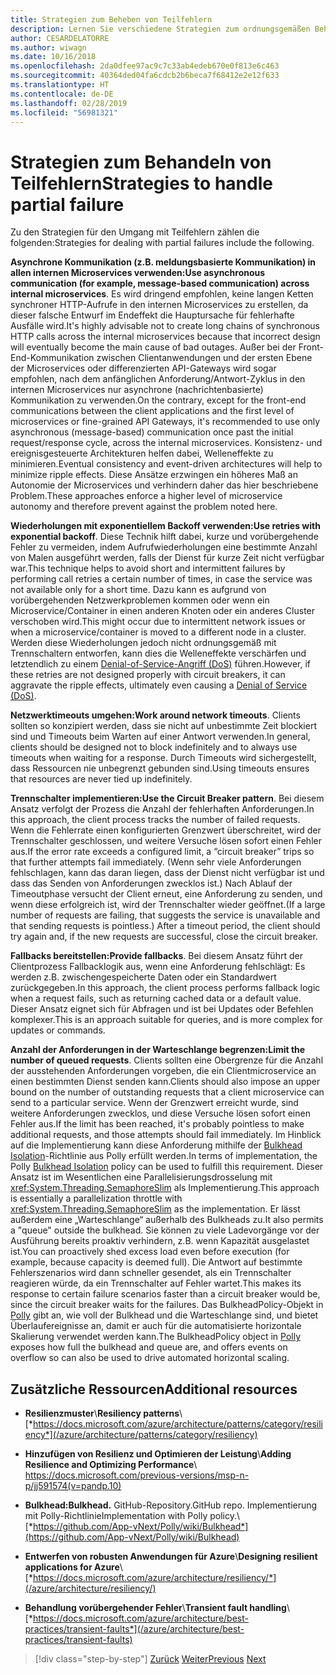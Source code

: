 ```yaml
---
title: Strategien zum Beheben von Teilfehlern
description: Lernen Sie verschiedene Strategien zum ordnungsgemäßen Behandeln von Teilfehlern kennen.
author: CESARDELATORRE
ms.author: wiwagn
ms.date: 10/16/2018
ms.openlocfilehash: 2da0dfee97ac9c7c33ab4edeb670e0f813e6c463
ms.sourcegitcommit: 40364ded04fa6cdcb2b6beca7f68412e2e12f633
ms.translationtype: HT
ms.contentlocale: de-DE
ms.lasthandoff: 02/28/2019
ms.locfileid: "56981321"
---
```

# <a name="strategies-to-handle-partial-failure"></a><span data-ttu-id="7df34-103">Strategien zum Behandeln von Teilfehlern</span><span class="sxs-lookup"><span data-stu-id="7df34-103">Strategies to handle partial failure</span></span>

<span data-ttu-id="7df34-104">Zu den Strategien für den Umgang mit Teilfehlern zählen die folgenden:</span><span class="sxs-lookup"><span data-stu-id="7df34-104">Strategies for dealing with partial failures include the following.</span></span>

<span data-ttu-id="7df34-105">**Asynchrone Kommunikation (z.B. meldungsbasierte Kommunikation) in allen internen Microservices verwenden:**</span><span class="sxs-lookup"><span data-stu-id="7df34-105">**Use asynchronous communication (for example, message-based communication) across internal microservices**.</span></span> <span data-ttu-id="7df34-106">Es wird dringend empfohlen, keine langen Ketten synchroner HTTP-Aufrufe in den internen Microservices zu erstellen, da dieser falsche Entwurf im Endeffekt die Hauptursache für fehlerhafte Ausfälle wird.</span><span class="sxs-lookup"><span data-stu-id="7df34-106">It's highly advisable not to create long chains of synchronous HTTP calls across the internal microservices because that incorrect design will eventually become the main cause of bad outages.</span></span> <span data-ttu-id="7df34-107">Außer bei der Front-End-Kommunikation zwischen Clientanwendungen und der ersten Ebene der Microservices oder differenzierten API-Gateways wird sogar empfohlen, nach dem anfänglichen Anforderung/Antwort-Zyklus in den internen Microservices nur asynchrone (nachrichtenbasierte) Kommunikation zu verwenden.</span><span class="sxs-lookup"><span data-stu-id="7df34-107">On the contrary, except for the front-end communications between the client applications and the first level of microservices or fine-grained API Gateways, it's recommended to use only asynchronous (message-based) communication once past the initial request/response cycle, across the internal microservices.</span></span> <span data-ttu-id="7df34-108">Konsistenz- und ereignisgesteuerte Architekturen helfen dabei, Welleneffekte zu minimieren.</span><span class="sxs-lookup"><span data-stu-id="7df34-108">Eventual consistency and event-driven architectures will help to minimize ripple effects.</span></span> <span data-ttu-id="7df34-109">Diese Ansätze erzwingen ein höheres Maß an Autonomie der Microservices und verhindern daher das hier beschriebene Problem.</span><span class="sxs-lookup"><span data-stu-id="7df34-109">These approaches enforce a higher level of microservice autonomy and therefore prevent against the problem noted here.</span></span>

<span data-ttu-id="7df34-110">**Wiederholungen mit exponentiellem Backoff verwenden:**</span><span class="sxs-lookup"><span data-stu-id="7df34-110">**Use retries with exponential backoff**.</span></span> <span data-ttu-id="7df34-111">Diese Technik hilft dabei, kurze und vorübergehende Fehler zu vermeiden, indem Aufrufwiederholungen eine bestimmte Anzahl von Malen ausgeführt werden, falls der Dienst für kurze Zeit nicht verfügbar war.</span><span class="sxs-lookup"><span data-stu-id="7df34-111">This technique helps to avoid short and intermittent failures by performing call retries a certain number of times, in case the service was not available only for a short time.</span></span> <span data-ttu-id="7df34-112">Dazu kann es aufgrund von vorübergehenden Netzwerkproblemen kommen oder wenn ein Microservice/Container in einen anderen Knoten oder ein anderes Cluster verschoben wird.</span><span class="sxs-lookup"><span data-stu-id="7df34-112">This might occur due to intermittent network issues or when a microservice/container is moved to a different node in a cluster.</span></span> <span data-ttu-id="7df34-113">Werden diese Wiederholungen jedoch nicht ordnungsgemäß mit Trennschaltern entworfen, kann dies die Welleneffekte verschärfen und letztendlich zu einem [Denial-of-Service-Angriff (DoS)](https://en.wikipedia.org/wiki/Denial-of-service_attack) führen.</span><span class="sxs-lookup"><span data-stu-id="7df34-113">However, if these retries are not designed properly with circuit breakers, it can aggravate the ripple effects, ultimately even causing a [Denial of Service (DoS)](https://en.wikipedia.org/wiki/Denial-of-service_attack).</span></span>

<span data-ttu-id="7df34-114">**Netzwerktimeouts umgehen:**</span><span class="sxs-lookup"><span data-stu-id="7df34-114">**Work around network timeouts**.</span></span> <span data-ttu-id="7df34-115">Clients sollten so konzipiert werden, dass sie nicht auf unbestimmte Zeit blockiert sind und Timeouts beim Warten auf einer Antwort verwenden.</span><span class="sxs-lookup"><span data-stu-id="7df34-115">In general, clients should be designed not to block indefinitely and to always use timeouts when waiting for a response.</span></span> <span data-ttu-id="7df34-116">Durch Timeouts wird sichergestellt, dass Ressourcen nie unbegrenzt gebunden sind.</span><span class="sxs-lookup"><span data-stu-id="7df34-116">Using timeouts ensures that resources are never tied up indefinitely.</span></span>

<span data-ttu-id="7df34-117">**Trennschalter implementieren:**</span><span class="sxs-lookup"><span data-stu-id="7df34-117">**Use the Circuit Breaker pattern**.</span></span> <span data-ttu-id="7df34-118">Bei diesem Ansatz verfolgt der Prozess die Anzahl der fehlerhaften Anforderungen.</span><span class="sxs-lookup"><span data-stu-id="7df34-118">In this approach, the client process tracks the number of failed requests.</span></span> <span data-ttu-id="7df34-119">Wenn die Fehlerrate einen konfigurierten Grenzwert überschreitet, wird der Trennschalter geschlossen, und weitere Versuche lösen sofort einen Fehler aus.</span><span class="sxs-lookup"><span data-stu-id="7df34-119">If the error rate exceeds a configured limit, a “circuit breaker” trips so that further attempts fail immediately.</span></span> <span data-ttu-id="7df34-120">(Wenn sehr viele Anforderungen fehlschlagen, kann das daran liegen, dass der Dienst nicht verfügbar ist und dass das Senden von Anforderungen zwecklos ist.) Nach Ablauf der Timeoutphase versucht der Client erneut, eine Anforderung zu senden, und wenn diese erfolgreich ist, wird der Trennschalter wieder geöffnet.</span><span class="sxs-lookup"><span data-stu-id="7df34-120">(If a large number of requests are failing, that suggests the service is unavailable and that sending requests is pointless.) After a timeout period, the client should try again and, if the new requests are successful, close the circuit breaker.</span></span>

<span data-ttu-id="7df34-121">**Fallbacks bereitstellen:**</span><span class="sxs-lookup"><span data-stu-id="7df34-121">**Provide fallbacks**.</span></span> <span data-ttu-id="7df34-122">Bei diesem Ansatz führt der Clientprozess Fallbacklogik aus, wenn eine Anforderung fehlschlägt: Es werden z.B. zwischengespeicherte Daten oder ein Standardwert zurückgegeben.</span><span class="sxs-lookup"><span data-stu-id="7df34-122">In this approach, the client process performs fallback logic when a request fails, such as returning cached data or a default value.</span></span> <span data-ttu-id="7df34-123">Dieser Ansatz eignet sich für Abfragen und ist bei Updates oder Befehlen komplexer.</span><span class="sxs-lookup"><span data-stu-id="7df34-123">This is an approach suitable for queries, and is more complex for updates or commands.</span></span>

<span data-ttu-id="7df34-124">**Anzahl der Anforderungen in der Warteschlange begrenzen:**</span><span class="sxs-lookup"><span data-stu-id="7df34-124">**Limit the number of queued requests**.</span></span> <span data-ttu-id="7df34-125">Clients sollten eine Obergrenze für die Anzahl der ausstehenden Anforderungen vorgeben, die ein Clientmicroservice an einen bestimmten Dienst senden kann.</span><span class="sxs-lookup"><span data-stu-id="7df34-125">Clients should also impose an upper bound on the number of outstanding requests that a client microservice can send to a particular service.</span></span> <span data-ttu-id="7df34-126">Wenn der Grenzwert erreicht wurde, sind weitere Anforderungen zwecklos, und diese Versuche lösen sofort einen Fehler aus.</span><span class="sxs-lookup"><span data-stu-id="7df34-126">If the limit has been reached, it's probably pointless to make additional requests, and those attempts should fail immediately.</span></span> <span data-ttu-id="7df34-127">Im Hinblick auf die Implementierung kann diese Anforderung mithilfe der [Bulkhead Isolation](https://github.com/App-vNext/Polly/wiki/Bulkhead)-Richtlinie aus Polly erfüllt werden.</span><span class="sxs-lookup"><span data-stu-id="7df34-127">In terms of implementation, the Polly [Bulkhead Isolation](https://github.com/App-vNext/Polly/wiki/Bulkhead) policy can be used to fulfill this requirement.</span></span> <span data-ttu-id="7df34-128">Dieser Ansatz ist im Wesentlichen eine Parallelisierungsdrosselung mit <xref:System.Threading.SemaphoreSlim> als Implementierung.</span><span class="sxs-lookup"><span data-stu-id="7df34-128">This approach is essentially a parallelization throttle with <xref:System.Threading.SemaphoreSlim> as the implementation.</span></span> <span data-ttu-id="7df34-129">Er lässt außerdem eine „Warteschlange“ außerhalb des Bulkheads zu.</span><span class="sxs-lookup"><span data-stu-id="7df34-129">It also permits a "queue" outside the bulkhead.</span></span> <span data-ttu-id="7df34-130">Sie können zu viele Ladevorgänge vor der Ausführung bereits proaktiv verhindern, z.B. wenn Kapazität ausgelastet ist.</span><span class="sxs-lookup"><span data-stu-id="7df34-130">You can proactively shed excess load even before execution (for example, because capacity is deemed full).</span></span> <span data-ttu-id="7df34-131">Die Antwort auf bestimmte Fehlerszenarios wird dann schneller gesendet, als ein Trennschalter reagieren würde, da ein Trennschalter auf Fehler wartet.</span><span class="sxs-lookup"><span data-stu-id="7df34-131">This makes its response to certain failure scenarios faster than a circuit breaker would be, since the circuit breaker waits for the failures.</span></span> <span data-ttu-id="7df34-132">Das BulkheadPolicy-Objekt in [Polly](http://www.thepollyproject.org/) gibt an, wie voll der Bulkhead und die Warteschlange sind, und bietet Überlaufereignisse an, damit er auch für die automatisierte horizontale Skalierung verwendet werden kann.</span><span class="sxs-lookup"><span data-stu-id="7df34-132">The BulkheadPolicy object in [Polly](http://www.thepollyproject.org/) exposes how full the bulkhead and queue are, and offers events on overflow so can also be used to drive automated horizontal scaling.</span></span>

## <a name="additional-resources"></a><span data-ttu-id="7df34-133">Zusätzliche Ressourcen</span><span class="sxs-lookup"><span data-stu-id="7df34-133">Additional resources</span></span>

- <span data-ttu-id="7df34-134">**Resilienzmuster**\\</span><span class="sxs-lookup"><span data-stu-id="7df34-134">**Resiliency patterns**\\</span></span>
  [*https://docs.microsoft.com/azure/architecture/patterns/category/resiliency*](/azure/architecture/patterns/category/resiliency)

- <span data-ttu-id="7df34-135">**Hinzufügen von Resilienz und Optimieren der Leistung**\\</span><span class="sxs-lookup"><span data-stu-id="7df34-135">**Adding Resilience and Optimizing Performance**\\</span></span>
  <https://docs.microsoft.com/previous-versions/msp-n-p/jj591574(v=pandp.10)>

- <span data-ttu-id="7df34-136">**Bulkhead:**</span><span class="sxs-lookup"><span data-stu-id="7df34-136">**Bulkhead.**</span></span> <span data-ttu-id="7df34-137">GitHub-Repository.</span><span class="sxs-lookup"><span data-stu-id="7df34-137">GitHub repo.</span></span> <span data-ttu-id="7df34-138">Implementierung mit Polly-Richtlinie</span><span class="sxs-lookup"><span data-stu-id="7df34-138">Implementation with Polly policy.\\</span></span>
  [*https://github.com/App-vNext/Polly/wiki/Bulkhead*](https://github.com/App-vNext/Polly/wiki/Bulkhead)

- <span data-ttu-id="7df34-139">**Entwerfen von robusten Anwendungen für Azure**\\</span><span class="sxs-lookup"><span data-stu-id="7df34-139">**Designing resilient applications for Azure**\\</span></span>
  [*https://docs.microsoft.com/azure/architecture/resiliency/*](/azure/architecture/resiliency/)

- <span data-ttu-id="7df34-140">**Behandlung vorübergehender Fehler**\\</span><span class="sxs-lookup"><span data-stu-id="7df34-140">**Transient fault handling**\\</span></span>
  [*https://docs.microsoft.com/azure/architecture/best-practices/transient-faults*](/azure/architecture/best-practices/transient-faults)

>[!div class="step-by-step"]
><span data-ttu-id="7df34-141">[Zurück](handle-partial-failure.md)
>[Weiter](implement-retries-exponential-backoff.md)</span><span class="sxs-lookup"><span data-stu-id="7df34-141">[Previous](handle-partial-failure.md)
[Next](implement-retries-exponential-backoff.md)</span></span>

